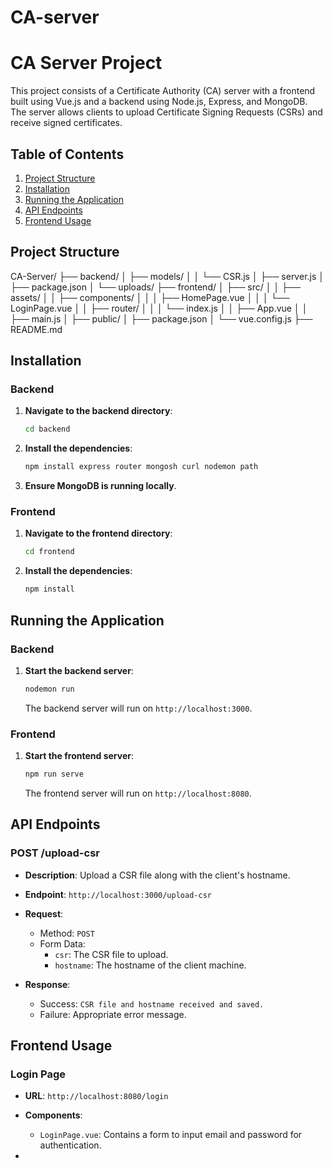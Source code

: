 # CA-server
# CA Server Project

This project consists of a Certificate Authority (CA) server with a frontend built using Vue.js and a backend using Node.js, Express, and MongoDB. The server allows clients to upload Certificate Signing Requests (CSRs) and receive signed certificates.

## Table of Contents

1. [Project Structure](#project-structure)
2. [Installation](#installation)
3. [Running the Application](#running-the-application)
4. [API Endpoints](#api-endpoints)
5. [Frontend Usage](#frontend-usage)

## Project Structure

CA-Server/
├── backend/
│ ├── models/
│ │ └── CSR.js
│ ├── server.js
│ ├── package.json
│ └── uploads/
├── frontend/
│ ├── src/
│ │ ├── assets/
│ │ ├── components/
│ │ │ ├── HomePage.vue
│ │ │ └── LoginPage.vue
│ │ ├── router/
│ │ │ └── index.js
│ │ ├── App.vue
│ │ ├── main.js
│ ├── public/
│ ├── package.json
│ └── vue.config.js
├── README.md


## Installation

### Backend

1. **Navigate to the backend directory**:

    ```sh
    cd backend
    ```

2. **Install the dependencies**:

    ```sh
    npm install express router mongosh curl nodemon path

    ```

3. **Ensure MongoDB is running locally**.

### Frontend

1. **Navigate to the frontend directory**:

    ```sh
    cd frontend
    ```

2. **Install the dependencies**:

    ```sh
    npm install
    ```

## Running the Application

### Backend

1. **Start the backend server**:

    ```sh
    nodemon run
    ```

   The backend server will run on `http://localhost:3000`.

### Frontend

1. **Start the frontend server**:

    ```sh
    npm run serve
    ```

   The frontend server will run on `http://localhost:8080`.

## API Endpoints

### POST /upload-csr

- **Description**: Upload a CSR file along with the client's hostname.
- **Endpoint**: `http://localhost:3000/upload-csr`
- **Request**:
  - Method: `POST`
  - Form Data: 
    - `csr`: The CSR file to upload.
    - `hostname`: The hostname of the client machine.

- **Response**:
  - Success: `CSR file and hostname received and saved.`
  - Failure: Appropriate error message.

## Frontend Usage

### Login Page

- **URL**: `http://localhost:8080/login`
- **Components**:
    - `LoginPage.vue`: Contains a form to input email and password for authentication.

- 